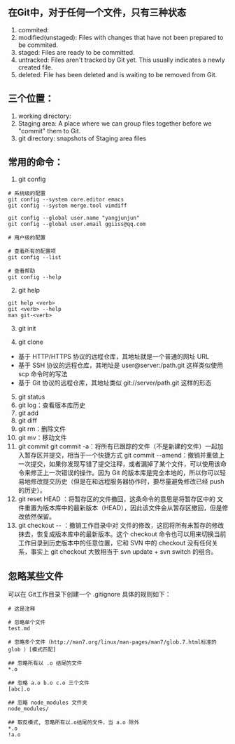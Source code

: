 ## 在Git中，对于任何一个文件，只有三种状态

1. commited:
2. modified(unstaged): Files with changes that have not been prepared to be commited.
3. staged: Files are ready to be committed.
4. untracked: Files aren't tracked by Git yet. This usually indicates a newly created file.
5. deleted: File has been deleted and is waiting to be removed from Git.

## 三个位置：

1. working directory:
2. Staging area: A place where we can group files together before we "commit" them to Git.
3. git directory: snapshots of Staging area files


## 常用的命令：

1. git config 
```
# 系统级的配置
git config --system core.editor emacs
git config --system merge.tool vimdiff

git config --global user.name "yangjunjun"
git config --global user.email ggiiss@qq.com

# 用户级的配置

# 查看所有的配置项
git config --list 

# 查看帮助
git config --help 
```
2. git help
```
git help <verb>
git <verb> --help
man git-<verb>
```

3. git init

4. git clone

- 基于 HTTP/HTTPS 协议的远程仓库，其地址就是一个普通的网址 URL
- 基于 SSH 协议的远程仓库，其地址是 user@server:/path.git 这样类似使用 scp 命令时的写法
- 基于 Git 协议的远程仓库，其地址类似 git://server/path.git 这样的形态

5. git status
6. git log：查看版本库历史
7. git add
8. git diff 
9. git rm：删除文件
10. git mv：移动文件
11. git commit
git commit -a：将所有已跟踪的文件（不是新建的文件）一起加入暂存区并提交，相当于一个快捷方式
git commit --amend：撤销并重做上一次提交，如果你发现写错了提交注释，或者漏掉了某个文件，可以使用该命令来修正上一次错误的操作。因为 Git 的版本库是完全本地的，所以你可以轻易地修改提交历史（但是在和远程服务器协作时，要尽量避免修改已经 push 的历史）。
12. git reset HEAD <file>：将暂存区的文件撤回，这条命令的意思是将暂存区中的 <file> 文件重置为版本库中的最新版本（HEAD），因此该文件会从暂存区撤回，但是修改依然保留。
13. git checkout -- <file>：撤销工作目录中对 <file> 文件的修改，这回将所有未暂存的修改抹去，恢复成版本库中的最新版本。这个 checkout 命令也可以用来切换当前工作目录到历史版本中的任意位置，它和 SVN 中的 checkout 没有任何关系，事实上 git checkout 大致相当于 svn update + svn switch 的组合。

## 忽略某些文件

可以在 Git工作目录下创建一个 .gitignore
具体的规则如下：
```
# 这是注释 

# 忽略单个文件
test.md

# 忽略多个文件（http://man7.org/linux/man-pages/man7/glob.7.html标准的 glob ）[模式匹配]

## 忽略所有以 .o 结尾的文件
*.o  

## 忽略 a.o b.o c.o 三个文件
[abc].o 

## 忽略 node_modules 文件夹
node_modules/ 

## 取反模式, 忽略所有以.o结尾的文件，当 a.o 除外
*.o
!a.o

```